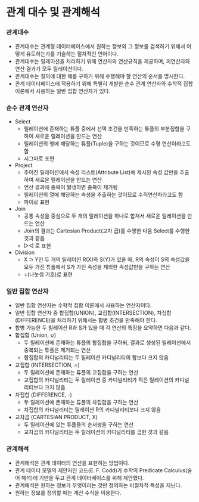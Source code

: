 # 관계 대수 및 관계해석

### 관계대수

- 관계대수는 관계형 데이터베이스에서 원하는 정보와 그 정보를 검색하기 위해서 어떻게 유도하는가를 기술하는 절차적인 언어이다.
- 관계대수는 릴레이션을 처리하기 위해 연산자와 연산규칙을 제공하며, 피연산자와 연산 결과가 모두 릴레이션이다.
- 관계대수는 질의에 대한 해를 구하기 위해 수행해야 할 연산의 순서를 명시한다.
- 관계 데이터베이스에 적용하기 위해 특별히 개발한 순수 관계 연산자와 수학적 집합 이론에서 사용하는 일반 집합 연산자가 있다.

### 순수 관계 연산자

- Select
    - 릴레이션에 존재하는 튜플 중에서 선택 조건을 만족하는 튜플의 부분집합을 구하여 새로운 릴레이션을 만드는 연산
    - 릴레이션의 행에 해당하는 튜플(Tuple)을 구하는 것이므로 수평 연산이라고도 함
    - 시그마로 표현
- Project
    - 주어진 릴레이션에서 속성 리스트(Attribute List)에 제시된 속성 값만을 추출하여 새로운 릴레이션을 만드는 연산
    - 연산 결과에 중복이 발생하면 중복이 제거됨
    - 릴레이션의 열에 해당하는 속성을 추출하는 것이므로 수직연산자라고도 함
    - 파이로 표현
- Join
    - 공통 속성을 중심으로 두 개의 릴레이션을 하나로 합쳐서 새로운 릴레이션을 만드는 연산
    - Join의 결과는 Cartesian Product(교차 곱)를 수행한 다음 Select를 수행한 것과 같음
    - ▷◁ 로 표현
- Division
    - X ⊃ Y인 두 개의 릴레이션 R(X)와 S(Y)가 있을 때, R의 속성이 S의 속성값을 모두 가진 튜플에서 S가 가진 속성을 제외한 속성값만을 구하는 연산
    - ÷(나눗셈 기호)로 표현
    

### 일반 집합 연산자

- 일반 집합 연산자는 수학적 집합 이론에서 사용하는 연산자이다.
- 일반 집합 연산자 중 합집합(UNION), 교집합(INTERSECTION), 차집합(DIFFERENCE)을 처리하기 위해서는 합병 조건을 만족해야 한다.
- 합병 가능한 두 릴레이션 R과 S가 있을 때 각 연산의 특징을 요약하면 다음과 같다.
- 합집합 (Union, ∪)
    - 두 릴레이션에 존재하는 튜플의 합집합을 구하되, 결과로 생성된 릴레이션에서 중복되는 튜플은 제거되는 연산
    - 합집합의 카디널리티는 두 릴레이션 카디널리티의 합보다 크지 않음
- 교집합 (INTERSECTION, ∩)
    - 두 릴레이션에 존재하는 튜플의 교집합을 구하는 연산
    - 교집합의 카디널리티는 두 릴레이션 중 카디널리티가 적은 릴레이션의 카디널리티보다 크지 않음
- 차집합 (DIFFERENCE, -)
    - 두 릴레이션에 존재하는 튜플의 차집합을 구하는 연산
    - 차집합의 카디널리티는 릴레이션 R의 카디널리티보다 크지 않음
- 교차곱 (CARTESIAN PRODUCT, X)
    - 두 릴레이션에 있는 튜플들의 순서쌍을 구하는 연산
    - 교차곱의 카디널리티는 두 릴레이션의 카디널리티를 곱한 것과 같음

### 관계해석

- 관계해석은 관계 데이터의 연산을 표현하는 방법이다.
- 관계 데이터 모델의 제안자인 코드(E. F. Codd)가 수학의 Predicate Calculus(술어 해석)에 기반을 두고 관계 데이터베이스를 위해 제안했다.
- 관계해석은 원하는 정보가 무엇이라는 것만 정의하는 비절차적 특성을 지닌다.
- 원하는 정보를 정의할 때는 계산 수식을 이용한다.
